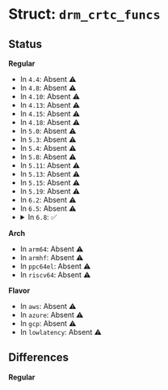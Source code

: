 # Struct: <code>drm_crtc_funcs</code>

## Status
<b>Regular</b>
<ul>
<li>
In <code>4.4</code>: Absent ⚠️
</li>
<li>
In <code>4.8</code>: Absent ⚠️
</li>
<li>
In <code>4.10</code>: Absent ⚠️
</li>
<li>
In <code>4.13</code>: Absent ⚠️
</li>
<li>
In <code>4.15</code>: Absent ⚠️
</li>
<li>
In <code>4.18</code>: Absent ⚠️
</li>
<li>
In <code>5.0</code>: Absent ⚠️
</li>
<li>
In <code>5.3</code>: Absent ⚠️
</li>
<li>
In <code>5.4</code>: Absent ⚠️
</li>
<li>
In <code>5.8</code>: Absent ⚠️
</li>
<li>
In <code>5.11</code>: Absent ⚠️
</li>
<li>
In <code>5.13</code>: Absent ⚠️
</li>
<li>
In <code>5.15</code>: Absent ⚠️
</li>
<li>
In <code>5.19</code>: Absent ⚠️
</li>
<li>
In <code>6.2</code>: Absent ⚠️
</li>
<li>
In <code>6.5</code>: Absent ⚠️
</li>
<li>
<details>
<summary>In <code>6.8</code>: ✅</summary>

```c
struct drm_crtc_funcs {
    void (*reset)(struct drm_crtc *);
    int (*cursor_set)(struct drm_crtc *, struct drm_file *, uint32_t, uint32_t, uint32_t);
    int (*cursor_set2)(struct drm_crtc *, struct drm_file *, uint32_t, uint32_t, uint32_t, int32_t, int32_t);
    int (*cursor_move)(struct drm_crtc *, int, int);
    int (*gamma_set)(struct drm_crtc *, u16 *, u16 *, u16 *, uint32_t, struct drm_modeset_acquire_ctx *);
    void (*destroy)(struct drm_crtc *);
    int (*set_config)(struct drm_mode_set *, struct drm_modeset_acquire_ctx *);
    int (*page_flip)(struct drm_crtc *, struct drm_framebuffer *, struct drm_pending_vblank_event *, uint32_t, struct drm_modeset_acquire_ctx *);
    int (*page_flip_target)(struct drm_crtc *, struct drm_framebuffer *, struct drm_pending_vblank_event *, uint32_t, uint32_t, struct drm_modeset_acquire_ctx *);
    int (*set_property)(struct drm_crtc *, struct drm_property *, uint64_t);
    struct drm_crtc_state * (*atomic_duplicate_state)(struct drm_crtc *);
    void (*atomic_destroy_state)(struct drm_crtc *, struct drm_crtc_state *);
    int (*atomic_set_property)(struct drm_crtc *, struct drm_crtc_state *, struct drm_property *, uint64_t);
    int (*atomic_get_property)(struct drm_crtc *, const struct drm_crtc_state *, struct drm_property *, uint64_t *);
    int (*late_register)(struct drm_crtc *);
    void (*early_unregister)(struct drm_crtc *);
    int (*set_crc_source)(struct drm_crtc *, const char *);
    int (*verify_crc_source)(struct drm_crtc *, const char *, size_t *);
    const const char * * (*get_crc_sources)(struct drm_crtc *, size_t *);
    void (*atomic_print_state)(struct drm_printer *, const struct drm_crtc_state *);
    u32 (*get_vblank_counter)(struct drm_crtc *);
    int (*enable_vblank)(struct drm_crtc *);
    void (*disable_vblank)(struct drm_crtc *);
    bool (*get_vblank_timestamp)(struct drm_crtc *, int *, ktime_t *, bool);
};
```
</details>
</li>
</ul>
<b>Arch</b>
<ul>
<li>
In <code>arm64</code>: Absent ⚠️
</li>
<li>
In <code>armhf</code>: Absent ⚠️
</li>
<li>
In <code>ppc64el</code>: Absent ⚠️
</li>
<li>
In <code>riscv64</code>: Absent ⚠️
</li>
</ul>
<b>Flavor</b>
<ul>
<li>
In <code>aws</code>: Absent ⚠️
</li>
<li>
In <code>azure</code>: Absent ⚠️
</li>
<li>
In <code>gcp</code>: Absent ⚠️
</li>
<li>
In <code>lowlatency</code>: Absent ⚠️
</li>
</ul>

## Differences
<b>Regular</b>
<ul>
</ul>
